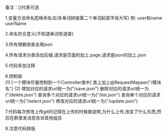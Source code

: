 备注：[]代表可选


1.变量方法命名驼峰命名法(多单词拼接第二个单词起首字母大写)
	例:	user和name
		userName

		
2.命名符合意义(不知道单词有道查)


3.所有增删改查全用json


4.所有请求分类添加后缀,请求是页面的加上.page,请求是json的加上.json

5.代码多加注释

6.控制层	
	(1)	[一个模块尽量控制到一个Controller类中]	类上加上@RequestMapper("/模块名")
	(2)	增加对应的请求url统一为("/save.json")
		删除对应的请求url统一为("/delete.json")
		查询多个对应的请求url统一为("/list.json")
		查询单个对应的请求url统一为("/select.json")
		修改对应的请求url统一为("/update.json")

7.代码每次修改上传git时记得在上传的时候做说明,为什么上传,改变了什么东西,然后在群里发消息告诉其他组员
	
8.注意代码排版
